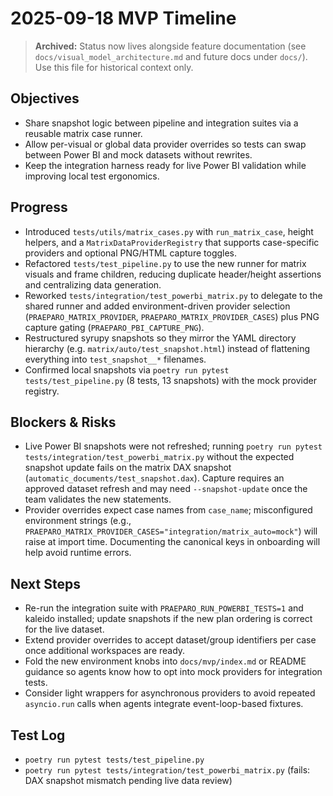 # 2025-09-18 MVP Timeline

> **Archived:** Status now lives alongside feature documentation (see `docs/visual_model_architecture.md` and future docs under `docs/`). Use this file for historical context only.

## Objectives
- Share snapshot logic between pipeline and integration suites via a reusable matrix case runner.
- Allow per-visual or global data provider overrides so tests can swap between Power BI and mock datasets without rewrites.
- Keep the integration harness ready for live Power BI validation while improving local test ergonomics.

## Progress
- Introduced `tests/utils/matrix_cases.py` with `run_matrix_case`, height helpers, and a `MatrixDataProviderRegistry` that supports case-specific providers and optional PNG/HTML capture toggles.
- Refactored `tests/test_pipeline.py` to use the new runner for matrix visuals and frame children, reducing duplicate header/height assertions and centralizing data generation.
- Reworked `tests/integration/test_powerbi_matrix.py` to delegate to the shared runner and added environment-driven provider selection (`PRAEPARO_MATRIX_PROVIDER`, `PRAEPARO_MATRIX_PROVIDER_CASES`) plus PNG capture gating (`PRAEPARO_PBI_CAPTURE_PNG`).
- Restructured syrupy snapshots so they mirror the YAML directory hierarchy (e.g. `matrix/auto/test_snapshot.html`) instead of flattening everything into `test_snapshot__*` filenames.
- Confirmed local snapshots via `poetry run pytest tests/test_pipeline.py` (8 tests, 13 snapshots) with the mock provider registry.

## Blockers & Risks
- Live Power BI snapshots were not refreshed; running `poetry run pytest tests/integration/test_powerbi_matrix.py` without the expected snapshot update fails on the matrix DAX snapshot (`automatic_documents/test_snapshot.dax`). Capture requires an approved dataset refresh and may need `--snapshot-update` once the team validates the new statements.
- Provider overrides expect case names from `case_name`; misconfigured environment strings (e.g., `PRAEPARO_MATRIX_PROVIDER_CASES="integration/matrix_auto=mock"`) will raise at import time. Documenting the canonical keys in onboarding will help avoid runtime errors.

## Next Steps
- Re-run the integration suite with `PRAEPARO_RUN_POWERBI_TESTS=1` and kaleido installed; update snapshots if the new plan ordering is correct for the live dataset.
- Extend provider overrides to accept dataset/group identifiers per case once additional workspaces are ready.
- Fold the new environment knobs into `docs/mvp/index.md` or README guidance so agents know how to opt into mock providers for integration tests.
- Consider light wrappers for asynchronous providers to avoid repeated `asyncio.run` calls when agents integrate event-loop-based fixtures.

## Test Log
- `poetry run pytest tests/test_pipeline.py`
- `poetry run pytest tests/integration/test_powerbi_matrix.py` (fails: DAX snapshot mismatch pending live data review)
